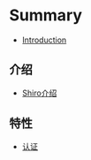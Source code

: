 # Summary

* [Introduction](README.md)

## 介绍

* [Shiro介绍](shirojie-shao.md)

## 特性

* [认证](te-xing/ren-zheng.md)

